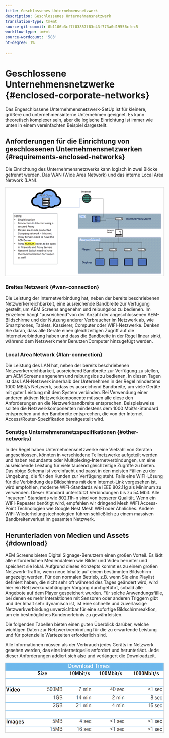 ```yaml
---
title: Geschlossenes Unternehmensnetzwerk
description: Geschlossenes Unternehmensnetzwerk
translation-type: tm+mt
source-git-commit: 0b1106b3cf7f83857f83e43f773a0d19556cfec5
workflow-type: tm+mt
source-wordcount: '583'
ht-degree: 1%

---
```



# Geschlossene Unternehmensnetzwerke {#enclosed-corporate-networks}

Das Engeschlossene Unternehmensnetzwerk-SetUp ist für kleinere, größere und unternehmensinterne Unternehmen geeignet. Es kann theoretisch komplexer sein, aber die logische Einrichtung ist immer wie unten in einem vereinfachten Beispiel dargestellt.

## Anforderungen für die Einrichtung von geschlossenen Unternehmensnetzwerken {#requirements-enclosed-networks}

Die Einrichtung des Unternehmensnetzwerks kann logisch in zwei Blöcke getrennt werden. Das WAN (Wide Area Network) und das interne Local Area Network (LAN).

![](/help/using/assets/enclosed-network-1.png)

### Breites Netzwerk {#wan-connection}

Die Leistung der Internetverbindung hat, neben der bereits beschriebenen Netzwerkerreichbarkeit, eine ausreichende Bandbreite zur Verfügung gestellt, um AEM Screens angenehm und reibungslos zu bedienen.
Im Einzelnen hängt &quot;ausreichend&quot;von der Anzahl der angeschlossenen AEM-Bildschirme und der Nutzung anderer Verbraucher im Netzwerk ab, wie Smartphones, Tablets, Kassierer, Computer oder WIFI-Netzwerke.
Denken Sie daran, dass alle Geräte einen gleichzeitigen Zugriff auf die Internetverbindung haben und dass die Bandbreite in der Regel linear sinkt, während dem Netzwerk mehr Benutzer/Computer hinzugefügt werden.

### Local Area Network {#lan-connection}

Die Leistung des LAN hat, neben der bereits beschriebenen Netzwerkerreichbarkeit, ausreichend Bandbreite zur Verfügung zu stellen, um AEM Screens angenehm und reibungslos zu bedienen. In diesen Tagen ist das LAN-Netzwerk innerhalb der Unternehmen in der Regel mindestens 1000 MBit/s Netzwerk, sodass es ausreichend Bandbreite, um viele Geräte mit guter Leistung mit dem System verbinden. Bei Verwendung einer anderen aktiven Netzwerkkomponente müssen alle diese den Anforderungen an die Netzwerkbandbreite entsprechen. Beispielsweise sollten die Netzwerkkomponenten mindestens dem 1000 Mbit/s-Standard entsprechen und der Bandbreite entsprechen, die von der Internet Access/Router-Spezifikation bereitgestellt wird.

### Sonstige Unternehmensnetzspezifikationen {#other-networks}

In der Regel haben Unternehmensnetzwerke eine Vielzahl von Geräten angeschlossen, könnten in verschiedene Teilnetzwerke aufgeteilt werden und haben redundante oder Multiplexing-Internetverbindungen, um eine ausreichende Leistung für viele tausend gleichzeitige Zugriffe zu bieten.
Das obige Schema ist vereinfacht und passt in den meisten Fällen zu der Umgebung, die für den Kunden zur Verfügung steht.
Falls eine WiFI-Lösung für die Verbindung des Bildschirms mit dem Internet-Link vorgesehen ist, wird empfohlen, moderne WIFI-Standards wie IEEE 802.11g als Minimum zu verwenden. Dieser Standard unterstützt Verbindungen bis zu 54 Mbit. Alle &quot;neueren&quot; Standards wie 802.11h-n sind von besserer Qualität. Wenn ein WIFI-Repeater benötigt wird, empfehlen wir dringend Mesh WIFI Access-Point Technologien wie Google Nest Mesh WIFI oder Ähnliches.
Andere WiFi-Wiederholungstechnologien führen schließlich zu einem massiven Bandbreitenverlust im gesamten Netzwerk.

## Herunterladen von Medien und Assets {#download}

AEM Screens bieten Digital Signage-Benutzern einen großen Vorteil. Es lädt alle erforderlichen Mediendateien wie Bilder und Video herunter und speichert sie lokal. Aufgrund dieses Konzepts kommt es zu einem großen Netzwerk-Traffic, wenn neue Inhalte auf einem bestimmten Bildschirm angezeigt werden.
Für den normalen Betrieb, z.B. wenn Sie eine Playlist definiert haben, die nicht sehr oft während des Tages geändert wird, wird hier ein Netzwerkunabhängiger Vorgang durchgeführt, sobald alle Angebote auf dem Player gespeichert wurden. Für solche Anwendungsfälle, bei denen es mehr Interaktionen mit Sensoren oder anderen Triggern gibt und der Inhalt sehr dynamisch ist, ist eine schnelle und zuverlässige Netzwerkverbindung unverzichtbar für eine sofortige Bildschirmreaktion, um ein bestmögliches Kundenerlebnis zu gewährleisten.

Die folgenden Tabellen bieten einen guten Überblick darüber, welche wichtigen Daten zur Netzwerkverbindung für die zu erwartende Leistung und für potenzielle Wartezeiten erforderlich sind.

Alle Informationen müssen als der Verbrauch jedes Geräts im Netzwerk gesehen werden, das eine Internetquelle anfordert und herunterlädt. Jede dieser Anforderungen addiert sich also und verlängert die Downloadzeit.

![](/help/using/assets/enclosed-network-download.png)